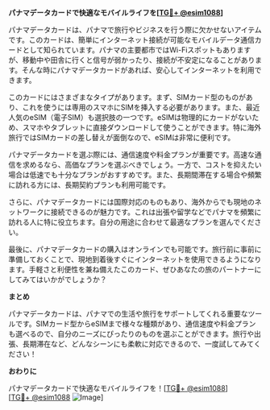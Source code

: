 **パナマデータカードで快適なモバイルライフを[[TG💪+ @esim1088](https://t.me/s/esim1088)]**

パナマデータカードは、パナマで旅行やビジネスを行う際に欠かせないアイテムです。このカードは、簡単にインターネット接続が可能なモバイルデータ通信カードとして知られています。パナマの主要都市ではWi-Fiスポットもありますが、移動中や田舎に行くと信号が弱かったり、接続が不安定になることがあります。そんな時にパナマデータカードがあれば、安心してインターネットを利用できます。

このカードにはさまざまなタイプがあります。まず、SIMカード型のものがあり、これを使うには専用のスマホにSIMを挿入する必要があります。また、最近人気のeSIM（電子SIM）も選択肢の一つです。eSIMは物理的にカードがないため、スマホやタブレットに直接ダウンロードして使うことができます。特に海外旅行ではSIMカードの差し替えが面倒なので、eSIMは非常に便利です。

パナマデータカードを選ぶ際には、通信速度や料金プランが重要です。高速な通信を求めるなら、高価なプランを選ぶべきでしょう。一方で、コストを抑えたい場合は低速でも十分なプランがおすすめです。また、長期間滞在する場合や頻繁に訪れる方には、長期契約プランも利用可能です。

さらに、パナマデータカードには国際対応のものもあり、海外からでも現地のネットワークに接続できるのが魅力です。これは出張や留学などでパナマを頻繁に訪れる人に特に役立ちます。自分の用途に合わせて最適なプランを選んでください。

最後に、パナマデータカードの購入はオンラインでも可能です。旅行前に事前に準備しておくことで、現地到着後すぐにインターネットを使用できるようになります。手軽さと利便性を兼ね備えたこのカード、ぜひあなたの旅のパートナーにしてみてはいかがでしょうか？

**まとめ**

パナマデータカードは、パナマでの生活や旅行をサポートしてくれる重要なツールです。SIMカード型からeSIMまで様々な種類があり、通信速度や料金プランも選べるので、自分のニーズにぴったりのものを選ぶことができます。旅行や出張、長期滞在など、どんなシーンにも柔軟に対応できるので、一度試してみてください！

**おわりに**

パナマデータカードで快適なモバイルライフを！[[TG💪+ @esim1088](https://t.me/s/esim1088)]  
[[TG💪+ @esim1088](https://t.me/s/esim1088) ![Image](https://i.postimg.cc/Y0z9fWf4/image.png)]